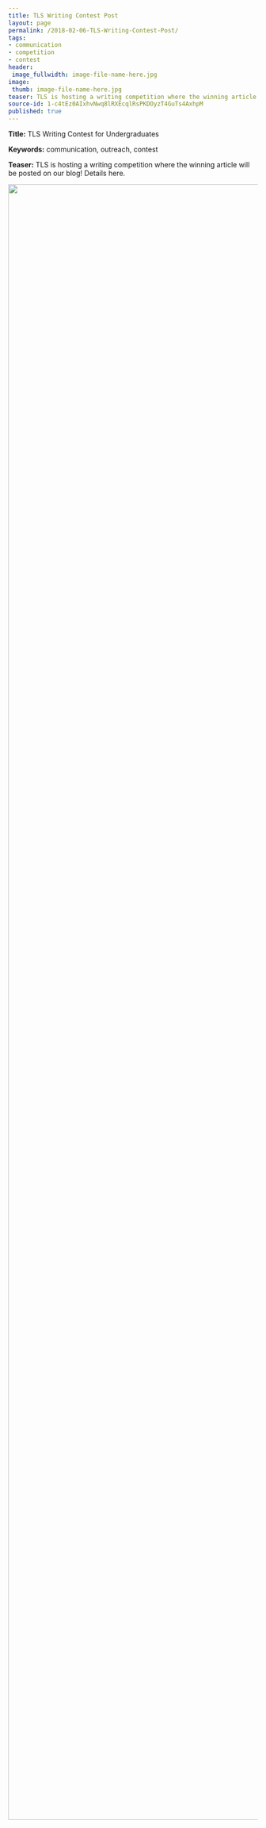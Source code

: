 ```yaml
---
title: TLS Writing Contest Post
layout: page
permalink: /2018-02-06-TLS-Writing-Contest-Post/
tags:
- communication
- competition
- contest
header:
 image_fullwidth: image-file-name-here.jpg
image:
 thumb: image-file-name-here.jpg
teaser: TLS is hosting a writing competition where the winning article will be posted on our blog! Details here.
source-id: 1-c4tEz0AIxhvNwq8lRXEcqlRsPKDOyzT4GuTs4AxhpM
published: true
---
```

**Title:** TLS Writing Contest for Undergraduates 

**Keywords:** communication, outreach, contest

**Teaser:** TLS is hosting a writing competition where the winning article will be posted on our blog! Details here.

<center><a data-flickr-embed="true"  href="https://www.flickr.com/photos/139839751@N06/40082285352/in/dateposted-friend/" title="Print"><img src="https://farm5.staticflickr.com/4656/40082285352_025fc273c7_o.jpg" width="2550" height="3300" alt="Print"></a><script async src="//embedr.flickr.com/assets/client-code.js" charset="utf-8"></script></center>

